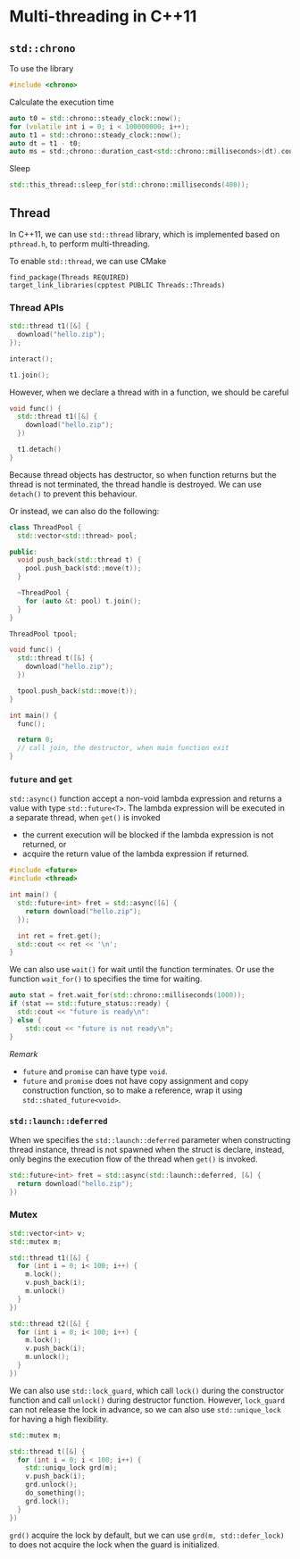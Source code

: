 # Multi-threading in C++11
## `std::chrono`
To use the library
```cpp
#include <chrono>
```

Calculate the execution time
```cpp
auto t0 = std::chrono::steady_clock::now();
for (volatile int i = 0; i < 100000000; i++);
auto t1 = std::chrono::steady_clock::now();
auto dt = t1 - t0;
auto ms = std:;chrono::duration_cast<std::chrono::milliseconds>(dt).count();
```

Sleep
```cpp
std::this_thread::sleep_for(std::chrono::milliseconds(400));
```

## Thread
In C++11, we can use `std::thread` library, which is implemented based on
`pthread.h`, to perform multi-threading.

To enable `std::thread`, we can use CMake
```
find_package(Threads REQUIRED)
target_link_libraries(cpptest PUBLIC Threads::Threads)
```

### Thread APIs
```cpp
std::thread t1([&] {
  download("hello.zip");
});

interact();

t1.join();
```

However, when we declare a thread with in a function, we should be careful
```cpp
void func() {
  std::thread t1([&] {
    download("hello.zip");
  })

  t1.detach()
}
```
Because thread objects has destructor, so when function returns but the thread
is not terminated, the thread handle is destroyed. We can use `detach()` to
prevent this behaviour.

Or instead, we can also do the following:
```cpp
class ThreadPool {
  std::vector<std::thread> pool;

public: 
  void push_back(std::thread t) {
    pool.push_back(std:;move(t));
  }

  ~ThreadPool {
    for (auto &t: pool) t.join();
  }
}

ThreadPool tpool;

void func() {
  std::thread t([&] {
    download("hello.zip");
  })

  tpool.push_back(std::move(t));
}

int main() {
  func();

  return 0;
  // call join, the destructor, when main function exit
}
```

### `future` and `get`
`std::async()` function accept a non-void lambda expression and returns a value
with type `std::future<T>`. The lambda expression will be executed in a
separate thread, when `get()` is invoked
- the current execution will be blocked if the lambda expression is not
  returned, or
- acquire the return value of the lambda expression if returned.

```cpp 
#include <future>
#include <thread>

int main() {
  std::future<int> fret = std::async([&] {
    return download("hello.zip");
  });

  int ret = fret.get();
  std::cout << ret << '\n';
}
```

We can also use `wait()` for wait until the function terminates. Or use the 
function `wait_for()` to specifies the time for waiting.
```cpp
auto stat = fret.wait_for(std::chrono::milliseconds(1000));
if (stat == std::future_status::ready) {
  std::cout << "future is ready\n":
} else {
    std::cout << "future is not ready\n";
}
```

*Remark*
- `future` and `promise` can have type `void`.
- `future` and `promise` does not have copy assignment and copy construction 
  function, so to make a reference, wrap it using `std::shated_future<void>`.

### `std::launch::deferred`
When we specifies the `std::launch::deferred` parameter when constructing
thread instance, thread is not spawned when the struct is declare, instead,
only begins the execution flow of the thread when `get()` is invoked.
```cpp
std::future<int> fret = std::async(std::launch::deferred, [&] {
  return download("hello.zip");
})
```

### Mutex
```cpp
std::vector<int> v;
std::mutex m;

std::thread t1([&] {
  for (int i = 0; i< 100; i++) {
    m.lock();
    v.push_back(i);
    m.unlock()
  }
})

std::thread t2([&] {
  for (int i = 0; i< 100; i++) {
    m.lock();
    v.push_back(i);
    m.unlock();
  }
})
```

We can also use `std::lock_guard`, which call `lock()` during the constructor
function and call `unlock()` during destructor function. However, `lock_guard`
can not release the lock in advance, so we can also use `std::unique_lock` for 
having a high flexibility.
```cpp
std::mutex m;

std::thread t([&] {
  for (int i = 0; i < 100; i++) {
    std::uniqu_lock grd(m);
    v.push_back(i);
    grd.unlock();
    do_something();
    grd.lock();
  }
})
```

`grd()` acquire the lock by default, but we can use `grd(m, std::defer_lock)`
to does not acquire the lock when the guard is initialized.







